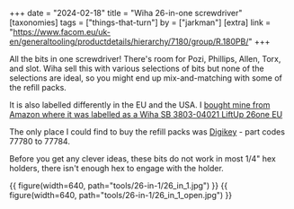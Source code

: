 +++
date = "2024-02-18"
title = "Wiha 26-in-one screwdriver"
[taxonomies]
tags = ["things-that-turn"]
by = ["jarkman"]
[extra]
link = "https://www.facom.eu/uk-en/generaltooling/productdetails/hierarchy/7180/group/R.180PB/"
+++

All the bits in one screwdriver! There's room for Pozi, Phillips, Allen, Torx, and slot. Wiha sell this with various selections of bits but none of the selections are ideal, so you might end up mix-and-matching with some of the refill packs.

It is also labelled differently in the EU and the USA. I [bought mine from Amazon where it was labelled as a Wiha SB 3803-04021 LiftUp 26one EU](https://www.amazon.co.uk/dp/B084HLPS54/ref=pe_27063361_485629781_TE_item?th=1)

The only place I could find to buy the refill packs was [Digikey](https://www.digikey.co.uk/en/products/detail/wiha/77784/11512945) - part codes 77780 to 77784.

Before you get any clever ideas, these bits do not work in most 1/4" hex holders, there isn't enough hex to engage with the holder.

{{ figure(width=640, path="tools/26-in-1/26_in_1.jpg") }}
{{ figure(width=640, path="tools/26-in-1/26_in_1_open.jpg") }}
